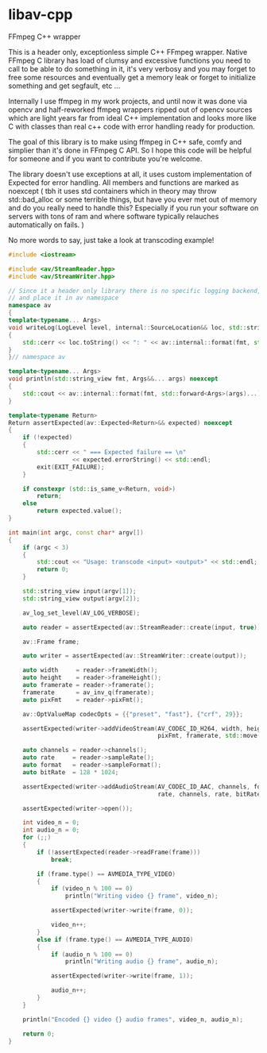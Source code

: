 # libav-cpp
FFmpeg C++ wrapper

This is a header only, exceptionless simple C++ FFmpeg wrapper.
Native FFmpeg C library has load of clumsy and excessive functions you need to call to be able to do something in it, 
it's very verbosy and you may forget to free some resources and eventually get a memory leak or forget to initialize something and get segfault, etc ...

Internally I use ffmpeg in my work projects, and until now it was done via opencv and half-reworked ffmpeg wrappers ripped out of opencv sources which are light years far from ideal C++ implementation and looks more like C with classes than real c++ code with error handling ready for production.

The goal of this library is to make using ffmpeg in C++ safe, comfy and simplier than it's done in FFmpeg C API.
So I hope this code will be helpful for someone and if you want to contribute you're welcome.

The library doesn't use exceptions at all, it uses custom implementation of Expected<T> for error handling. 
All members and functions are marked as noexcept ( tbh it uses std containers which in theory may throw std::bad_alloc or some terrible things, but have you ever met out of memory and do you really need to handle this? Especially if you run your software on servers with tons of ram and where software typically relauches automatically on fails. )

No more words to say, just take a look at transсоding example!

```C++
#include <iostream>

#include <av/StreamReader.hpp>
#include <av/StreamWriter.hpp>

// Since it a header only library there is no specific logging backend, so we must implement our own writeLog function
// and place it in av namespace
namespace av
{
template<typename... Args>
void writeLog(LogLevel level, internal::SourceLocation&& loc, std::string_view fmt, Args&&... args) noexcept
{
    std::cerr << loc.toString() << ": " << av::internal::format(fmt, std::forward<Args>(args)...) << std::endl;
}
}// namespace av

template<typename... Args>
void println(std::string_view fmt, Args&&... args) noexcept
{
    std::cout << av::internal::format(fmt, std::forward<Args>(args)...) << std::endl;
}

template<typename Return>
Return assertExpected(av::Expected<Return>&& expected) noexcept
{
    if (!expected)
    {
        std::cerr << " === Expected failure == \n"
                  << expected.errorString() << std::endl;
        exit(EXIT_FAILURE);
    }

    if constexpr (std::is_same_v<Return, void>)
        return;
    else
        return expected.value();
}

int main(int argc, const char* argv[])
{
    if (argc < 3)
    {
        std::cout << "Usage: transcode <input> <output>" << std::endl;
        return 0;
    }

    std::string_view input(argv[1]);
    std::string_view output(argv[2]);

    av_log_set_level(AV_LOG_VERBOSE);

    auto reader = assertExpected(av::StreamReader::create(input, true));

    av::Frame frame;

    auto writer = assertExpected(av::StreamWriter::create(output));

    auto width     = reader->frameWidth();
    auto height    = reader->frameHeight();
    auto framerate = reader->framerate();
    framerate      = av_inv_q(framerate);
    auto pixFmt    = reader->pixFmt();

    av::OptValueMap codecOpts = {{"preset", "fast"}, {"crf", 29}};

    assertExpected(writer->addVideoStream(AV_CODEC_ID_H264, width, height, 
                                          pixFmt, framerate, std::move(codecOpts)));

    auto channels = reader->channels();
    auto rate     = reader->sampleRate();
    auto format   = reader->sampleFormat();
    auto bitRate  = 128 * 1024;

    assertExpected(writer->addAudioStream(AV_CODEC_ID_AAC, channels, format, 
                                          rate, channels, rate, bitRate));

    assertExpected(writer->open());

    int video_n = 0;
    int audio_n = 0;
    for (;;)
    {
        if (!assertExpected(reader->readFrame(frame)))
            break;

        if (frame.type() == AVMEDIA_TYPE_VIDEO)
        {
            if (video_n % 100 == 0)
                println("Writing video {} frame", video_n);

            assertExpected(writer->write(frame, 0));

            video_n++;
        }
        else if (frame.type() == AVMEDIA_TYPE_AUDIO)
        {
            if (audio_n % 100 == 0)
                println("Writing audio {} frame", audio_n);

            assertExpected(writer->write(frame, 1));

            audio_n++;
        }
    }

    println("Encoded {} video {} audio frames", video_n, audio_n);

    return 0;
}
```
